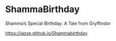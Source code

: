# ShammaBirthday
Shamma’s Special Birthday: A Tale from Gryffindor

https://jazxe.github.io/Shammabirthday
